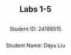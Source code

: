 <div  style="display: flex; flex-direction: column; justify-content: center; align-items: center; height: 100vh;">

  

<h2>Labs 1-5</h2>

<p>Student ID: 24188515</p>

<p>Student Name: Dayu Liu</p>

  

</div>

  

# Lab 1

  

## AWS Account and Log in

  

### [1] Log into an IAM user account created for you on AWS.

After receiving the email with original login cridentials, I logged-in and reseted my password accordingly.

http://127.0.0.1/assets/lab1-1.png

  

### [2] Search and open Identity Access Management

Clicked on the top-right panel to access `security cridentials`

http://127.0.0.1/assets/lab1-2.png

  

<p>Under the `access key` tab, create new access key and secret. Store the key and secret into somewhere private and secure.

http://127.0.0.1/assets/lab1-3.png

  

## Set up recent Linux OSes

I am running a windows machine, I decided to go with `ubuntus on windows` because it offers an isolated environment and separated file directory, which sets ease with file management.

http://127.0.0.1/assets/lab1-4.png

  

## Install Linux packages

  

### [1] Install Python 3.10.x

Because my ubuntu version is already `22.04`, I will get the lastest python version which is `3.10.12`.</p>

  

To update apt to latest version:

```

sudo apt update

sudo apt -y upgrade

```

http://127.0.0.1/assets/lab1-5.png

  

To check the latest version of python:

`python3 -V`

  

http://127.0.0.1/assets/lab1-6.png

  

To install pip3:

  

`sudo apt install -y python3-pip`

  

http://127.0.0.1/assets/lab1-7.png

  

### [2] Install awscli

To install AWS CLI and upgrade to latest version:

`pip3 install awscli --upgrade`

http://127.0.0.1/assets/lab1-8.png

  
  

### [3] Configure AWS

To configure and connect to Amazon EC2:

`aws configure`

  

http://127.0.0.1/assets/lab1-9.png

  
  

### [4] Install boto3

I find this step redundant as `botocore` is already inluded in AWS Cli package, but just for the spirit:

`pip3 install boto3`

  

http://127.0.0.1/assets/lab1-10.png

  

## Test the installed environment

  

### [1] Test the AWS environment

To confirm that we are connected to the `AWS environment`, run a simple command which prints out the region table.

`aws ec2 describe-regions --output table`

  

http://127.0.0.1/assets/lab1-11.png

  

### [2] Test the Python environment

We executed a command offered by AWS-Cli in the terminal, now we want to test on the python environment to achive a similar goal:

```

python3

>>> import boto3

>>> ec2 = boto3.client('ec2')

>>> response = ec2.describe_regions()

>>> print(response)

```

  

### [3] Write a Python script

Now we create a python script to wrap these lines in one file and also format the reponse into table structure.

The python script is located in `~\cits5503\lab1` in my Ubuntu machine.

  

#### (1) install dependencies

The pandas library is used here to convert un-tabulated data into structured table.

Run the following code to install the extra dependency

`pip install pandas`

  

#### (2) explain the code

The code in the script adds an extra step, the reponse data is sent as a parameter into pandas dataframe and then gets printed.

```

import boto3 as bt

import pandas as pd

  

ec2 = bt.client('ec2')

response = ec2.describe_regions()

regions = response['Regions']

regions_df = pd.DataFrame(regions)

print(regions_df)

```

#### (3) run the script

run the following code to execute the python script:

`python3 lab1.py`

  

  

## [4] get the results

  

After the script is executed, results are printed in a table structure

  

  

| --- | Endpoint | RegionName | OptInStatus |

| --- | --- | --- | --- |

0| ec2.ap-south-1.amazonaws.com| ap-south-1| opt-in-not-required

1| ec2.eu-north-1.amazonaws.com| eu-north-1| opt-in-not-required

2| ec2.eu-west-3.amazonaws.com| eu-west-3| opt-in-not-required

3| ec2.eu-west-2.amazonaws.com| eu-west-2| opt-in-not-required

4| ec2.eu-west-1.amazonaws.com| eu-west-1| opt-in-not-required

5| ec2.ap-northeast-3.amazonaws.com| ap-northeast-3| opt-in-not-required

6| ec2.ap-northeast-2.amazonaws.com| ap-northeast-2| opt-in-not-required

7| ec2.ap-northeast-1.amazonaws.com| ap-northeast-1| opt-in-not-required

8| ec2.ca-central-1.amazonaws.com| ca-central-1| opt-in-not-required

9| ec2.sa-east-1.amazonaws.com| sa-east-1| opt-in-not-required

10| ec2.ap-southeast-1.amazonaws.com| ap-southeast-1| opt-in-not-required

11| ec2.ap-southeast-2.amazonaws.com| ap-southeast-2| opt-in-not-required

12| ec2.eu-central-1.amazonaws.com| eu-central-1| opt-in-not-required

13| ec2.us-east-1.amazonaws.com| us-east-1| opt-in-not-required

14| ec2.us-east-2.amazonaws.com| us-east-2| opt-in-not-required

15| ec2.us-west-1.amazonaws.com| us-west-1| opt-in-not-required

16| ec2.us-west-2.amazonaws.com| us-west-2| opt-in-not-required

  
  
  

<div  style="page-break-after: always;"></div>

  

# Lab 2

  

<div  style="page-break-after: always;"></div>

  

# Lab 3

  

<div  style="page-break-after: always;"></div>

  

# Lab 4

  

<div  style="page-break-after: always;"></div>

  

# Lab 5
<!--stackedit_data:
eyJoaXN0b3J5IjpbLTIwMDY3MjY2NjQsLTE3NjI3MDA5MjRdfQ
==
-->
